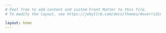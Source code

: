 ```yaml
---
# Feel free to add content and custom Front Matter to this file.
# To modify the layout, see https://jekyllrb.com/docs/themes/#overriding-theme-defaults

layout: home
---
```


<html>
<style>
.rss-subscribe{display: none}
/*
.contact-list .u-email{pointer-events: none; cursor: default;text-decoration: none; color: gray;}
*/
</style>
</html>
